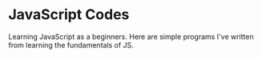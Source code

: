 # JavaScript Codes

Learning JavaScript as a beginners.
Here are simple programs I've written from learning the fundamentals of JS.
